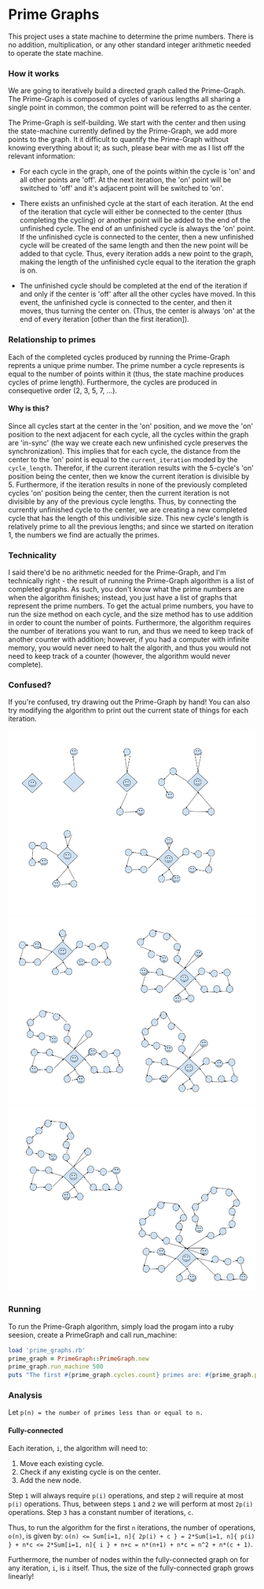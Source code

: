 # Prime Graphs
This project uses a state machine to determine the prime numbers. There is no addition, multiplication, or any other standard integer arithmetic needed to operate the state machine.

### How it works
We are going to iteratively build a directed graph called the Prime-Graph. The Prime-Graph is composed of cycles of various lengths all sharing a single point in common, the common point will be referred to as the center.

The Prime-Graph is self-building. We start with the center and then using the state-machine currently defined by the Prime-Graph, we add more points to the graph. It it difficult to quantify the Prime-Graph without knowing everything about it; as such, please bear with me as I list off the relevant information:

- For each cycle in the graph, one of the points within the cycle is 'on' and all other points are 'off'. At the next iteration, the 'on'  point will be switched to 'off' and it's adjacent point will be switched to 'on'.

- There exists an unfinished cycle at the start of each iteration. At the end of the iteration that cycle will either be connected to the center (thus completing the cycling) or another point will be added to the end of the unfinished cycle. The end of an unfinished cycle is always the 'on' point. If the unfinished cycle is connected to the center, then a new unfinished cycle will be created of the same length and then the new point will be added to that cycle. Thus, every iteration adds a new point to the graph, making the length of the unfinished cycle equal to the iteration the graph is on.

- The unfinished cycle should be completed at the end of the iteration if and only if the center is 'off' after all the other cycles have moved. In this event, the unfinished cycle is connected to the center, and then it moves, thus turning the center on. (Thus, the center is always 'on' at the end of every iteration [other than the first iteration]).

### Relationship to primes
Each of the completed cycles produced by running the Prime-Graph reprents a unique prime number. The prime number a cycle represents is equal to the number of points within it (thus, the state machine produces cycles of prime length). Furthermore, the cycles are produced in consequetive order (2, 3, 5, 7, ...). 

#### Why is this?
Since all cycles start at the center in the 'on' position, and we move the 'on' position to the next adjacent for each cycle, all the cycles within the graph are 'in-sync' (the way we create each new unfinished cycle preserves the synchronization). This implies that for each cycle, the distance from the center to the 'on' point is equal to the `current_iteration` moded by the `cycle_length`. Therefor, if the current iteration results with the 5-cycle's 'on' position being the center, then we know the current iteration is divisible by 5. Furthermore, if the iteration results in none of the previously completed cycles 'on' position being the center, then the current iteration is not divisible by any of the previous cycle lengths. Thus, by connecting the currently unfinished cycle to the center, we are creating a new completed cycle that has the length of this undivisible size. This new cycle's length is relatively prime to all the previous lengths; and since we started on iteration 1, the numbers we find are actually the primes.

### Technicality
I said there'd be no arithmetic needed for the Prime-Graph, and I'm technically right - the result of running the Prime-Graph algorithm is a list of completed graphs. As such, you don't know what the prime numbers are when the algorithm finishes; instead, you just have a list of graphs that represent the prime numbers. To get the actual prime numbers, you have to run the size method on each cycle, and the size method has to use addition in order to count the number of points. Furthermore, the algorithm requires the number of iterations you want to run, and thus we need to keep track of another counter with addition; however, if you had a computer with infinite memory, you would never need to halt the algorith, and thus you would not need to keep track of a counter (however, the algorithm would never complete).

### Confused?
If you're confused, try drawing out the Prime-Graph by hand! You can also try modifying the algorithm to print out the current state of things for each iteration.

![alt text](https://raw.githubusercontent.com/navyhockey56/prime_graphs/master/PrimeGraphProgression.png)
![alt text](https://raw.githubusercontent.com/navyhockey56/prime_graphs/master/PrimeGraphProgression2.png)
![alt text](https://raw.githubusercontent.com/navyhockey56/prime_graphs/master/PrimeGraphProgression3a.png)

### Running
To run the Prime-Graph algorithm, simply load the progam into a ruby seesion, create a PrimeGraph and call run_machine:
```ruby
load 'prime_graphs.rb'
prime_graph = PrimeGraph::PrimeGraph.new
prime_graph.run_machine 500
puts "The first #{prime_graph.cycles.count} primes are: #{prime_graph.primes}"
```

### Analysis
Let `p(n) = the number of primes less than or equal to n.`  


#### Fully-connected 

Each iteration, `i`, the algorithm will need to:  
1. Move each existing cycle.  
2. Check if any existing cycle is on the center.
3. Add the new node.  

Step `1` will always require `p(i)` operations, and step `2` will require at most `p(i)` operations. Thus, between steps `1` and `2` we will perform at most `2p(i)` operations. Step `3` has a constant number of iterations, `c`.

Thus, to run the algorithm for the first `n` iterations, the number of operations, `o(n)`, is given by:
`o(n) <= Sum[i=1, n]{ 2p(i) + c } = 2*Sum[i=1, n]{ p(i) } + n*c <= 2*Sum[i=1, n]{ i } + n+c = n*(n+1) + n*c = n^2 + n*(c + 1)`.  

Furthermore, the number of nodes within the fully-connected graph on for any iteration, `i`, is `i` itself. Thus, the size of the fully-connected graph grows linearly!


